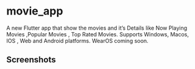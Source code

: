 # movie_app

A new Flutter app  that show the movies and it’s Details like Now Playing Movies ,Popular Movies , Top Rated Movies. Supports Windows, Macos, IOS , Web and Android platforms. WearOS coming soon.

## Screenshots


